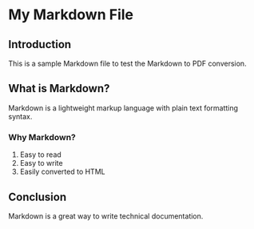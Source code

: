 # My Markdown File

## Introduction
This is a sample Markdown file to test the Markdown to PDF conversion.

## What is Markdown?
Markdown is a lightweight markup language with plain text formatting syntax.

### Why Markdown?
1. Easy to read
2. Easy to write
3. Easily converted to HTML

## Conclusion
Markdown is a great way to write technical documentation.
